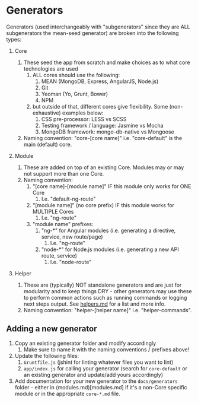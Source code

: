 # Generators

Generators (used interchangeably with "subgenerators" since they are ALL subgenerators the mean-seed generator) are broken into the following types:

1. Core
	1. These seed the app from scratch and make choices as to what core technologies are used
		1. ALL cores should use the following:
			1. MEAN (MongoDB, Express, AngularJS, Node.js)
			2. Git
			3. Yeoman (Yo, Grunt, Bower)
			4. NPM
		2. but outside of that, different cores give flexibility. Some (non-exhaustive) examples below:
			1. CSS pre-processor: LESS vs SCSS
			2. Testing framework / language: Jasmine vs Mocha
			3. MongoDB framework: mongo-db-native vs Mongoose
	2. Naming convention: "core-[core name]" i.e. "core-default" is the main (default) core.
	
2. Module
	1. These are added on top of an existing Core. Modules may or may not support more than one Core.
	2. Naming convention:
		1. "[core name]-[module name]" IF this module only works for ONE Core
			1. I.e. "default-ng-route"
		2. "[module name]" (no core prefix) IF this module works for MULTIPLE Cores
			1. I.e. "ng-route"
		3. "module name" prefixes:
			1. "ng-*" for Angular modules (i.e. generating a directive, service, new route/page)
				1. I.e. "ng-route"
			2. "node-*" for Node.js modules (i.e. generating a new API route, service)
				1. I.e. "node-route"
				
3. Helper
	1. These are (typically) NOT standalone generators and are just for modularity and to keep things DRY - other generators may use these to perform common actions such as running commands or logging next steps output. See [helpers.md](helpers.md) for a list and more info.
	2. Naming convention: "helper-[helper name]" i.e. "helper-commands".
				
				
## Adding a new generator
1. Copy an existing generator folder and modify accordingly
	1. Make sure to name it with the naming conventions / prefixes above!
2. Update the following files:
	1. `Gruntfile.js` (jshint for linting whatever files you want to lint)
	2. `app/index.js` for calling your generator (search for `core-default` or an existing generator and update/add yours accordingly)
3. Add documentation for your new generator to the `docs/generators` folder - either in (modules.md)[modules.md] if it's a non-Core specific module or in the appropriate `core-*.md` file.
